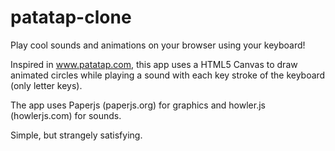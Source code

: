 # patatap-clone
Play cool sounds and animations on your browser using your keyboard!

Inspired in www.patatap.com, this app uses a HTML5 Canvas to draw animated circles while playing a sound with each key stroke of the keyboard (only letter keys).

The app uses Paperjs (paperjs.org) for graphics and howler.js (howlerjs.com) for sounds.

Simple, but strangely satisfying.
